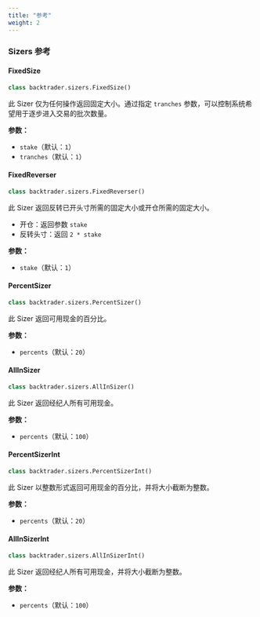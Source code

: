 ```yaml
---
title: "参考"
weight: 2
---
```


### Sizers 参考

#### FixedSize

```python
class backtrader.sizers.FixedSize()
```

此 Sizer 仅为任何操作返回固定大小。通过指定 `tranches` 参数，可以控制系统希望用于逐步进入交易的批次数量。

**参数：**

- `stake`（默认：`1`）
- `tranches`（默认：`1`）

#### FixedReverser

```python
class backtrader.sizers.FixedReverser()
```

此 Sizer 返回反转已开头寸所需的固定大小或开仓所需的固定大小。

- 开仓：返回参数 `stake`
- 反转头寸：返回 `2 * stake`

**参数：**

- `stake`（默认：`1`）

#### PercentSizer

```python
class backtrader.sizers.PercentSizer()
```

此 Sizer 返回可用现金的百分比。

**参数：**

- `percents`（默认：`20`）

#### AllInSizer

```python
class backtrader.sizers.AllInSizer()
```

此 Sizer 返回经纪人所有可用现金。

**参数：**

- `percents`（默认：`100`）

#### PercentSizerInt

```python
class backtrader.sizers.PercentSizerInt()
```

此 Sizer 以整数形式返回可用现金的百分比，并将大小截断为整数。

**参数：**

- `percents`（默认：`20`）

#### AllInSizerInt

```python
class backtrader.sizers.AllInSizerInt()
```

此 Sizer 返回经纪人所有可用现金，并将大小截断为整数。

**参数：**

- `percents`（默认：`100`）
